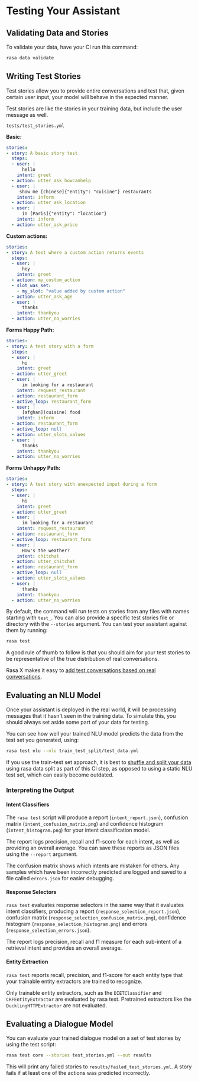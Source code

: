 # Testing Your Assistant

## Validating Data and Stories

To validate your data, have your CI run this command:

```sh
rasa data validate
```

## Writing Test Stories

Test stories allow you to provide entire conversations and test that, given certain user input, your model will behave in the expected manner.

Test stories are like the stories in your training data, but include the user message as well.

`tests/test_stories.yml`

**Basic:**

```yml
stories:
- story: A basic story test
  steps:
  - user: |
      hello
    intent: greet
  - action: utter_ask_howcanhelp
  - user: |
     show me [chinese]{"entity": "cuisine"} restaurants
    intent: inform
  - action: utter_ask_location
  - user: |
      in [Paris]{"entity": "location"}
    intent: inform
  - action: utter_ask_price
```

**Custom actions:**

```yml
stories:
- story: A test where a custom action returns events
  steps:
  - user: |
      hey
    intent: greet
  - action: my_custom_action
  - slot_was_set:
    - my_slot: "value added by custom action"
  - action: utter_ask_age
  - user: |
      thanks
    intent: thankyou
  - action: utter_no_worries
```

**Forms Happy Path:**

```yml
stories:
- story: A test story with a form
  steps:
  - user: |
      hi
    intent: greet
  - action: utter_greet
  - user: |
      im looking for a restaurant
    intent: request_restaurant
  - action: restaurant_form
  - active_loop: restaurant_form
  - user: |
      [afghan](cuisine) food
    intent: inform
  - action: restaurant_form
  - active_loop: null
  - action: utter_slots_values
  - user: |
      thanks
    intent: thankyou
  - action: utter_no_worries
```

**Forms Unhappy Path:**

```yml
stories:
- story: A test story with unexpected input during a form
  steps:
  - user: |
      hi
    intent: greet
  - action: utter_greet
  - user: |
      im looking for a restaurant
    intent: request_restaurant
  - action: restaurant_form
  - active_loop: restaurant_form
  - user: |
      How's the weather?
    intent: chitchat
  - action: utter_chitchat
  - action: restaurant_form
  - active_loop: null
  - action: utter_slots_values
  - user: |
      thanks
    intent: thankyou
  - action: utter_no_worries
```

By default, the command will run tests on stories from any files with names starting with `test_`. You can also provide a specific test stories file or directory with the `--stories` argument. You can test your assistant against them by running:

```sh
rasa test
```

A good rule of thumb to follow is that you should aim for your test stories to be representative of the true distribution of real conversations.

Rasa X makes it easy to [add test conversations based on real conversations](https://rasa.com/docs/rasa-x/user-guide/test-assistant/#how-to-create-tests).


## Evaluating an NLU Model

Once your assistant is deployed in the real world, it will be processing messages that it hasn't seen in the training data. To simulate this, you should always set aside some part of your data for testing. 

You can see how well your trained NLU model predicts the data from the test set you generated, using:

```sh
rasa test nlu --nlu train_test_split/test_data.yml
```

If you use the train-test set approach, it is best to [shuffle and split your data](https://rasa.com/docs/rasa/command-line-interface#rasa-data-split) using rasa data split as part of this CI step, as opposed to using a static NLU test set, which can easily become outdated.


### Interpreting the Output

#### Intent Classifiers

The `rasa test` script will produce a report (`intent_report.json`), confusion matrix (`intent_confusion_matrix.png`) and confidence histogram (`intent_histogram.png`) for your intent classification model.

The report logs precision, recall and f1-score for each intent, as well as providing an overall average. You can save these reports as JSON files using the `--report` argument.

The confusion matrix shows which intents are mistaken for others. Any samples which have been incorrectly predicted are logged and saved to a file called `errors.json` for easier debugging.

#### Response Selectors

`rasa test` evaluates response selectors in the same way that it evaluates intent classifiers, producing a report (`response_selection_report.json`), confusion matrix (`response_selection_confusion_matrix.png`), confidence histogram (`response_selection_histogram.png`) and errors (`response_selection_errors.json`).

The report logs precision, recall and f1 measure for each sub-intent of a retrieval intent and provides an overall average. 

#### Entity Extraction

`rasa test` reports recall, precision, and f1-score for each entity type that your trainable entity extractors are trained to recognize.

Only trainable entity extractors, such as the `DIETClassifier` and `CRFEntityExtractor` are evaluated by rasa test. Pretrained extractors like the `DucklingHTTPExtractor` are not evaluated.


## Evaluating a Dialogue Model

You can evaluate your trained dialogue model on a set of test stories by using the test script:

```sh
rasa test core --stories test_stories.yml --out results
```

This will print any failed stories to `results/failed_test_stories.yml`. A story fails if at least one of the actions was predicted incorrectly.